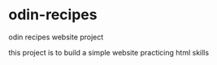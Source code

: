 # odin-recipes
odin recipes website project

this project is to build a simple website practicing html skills